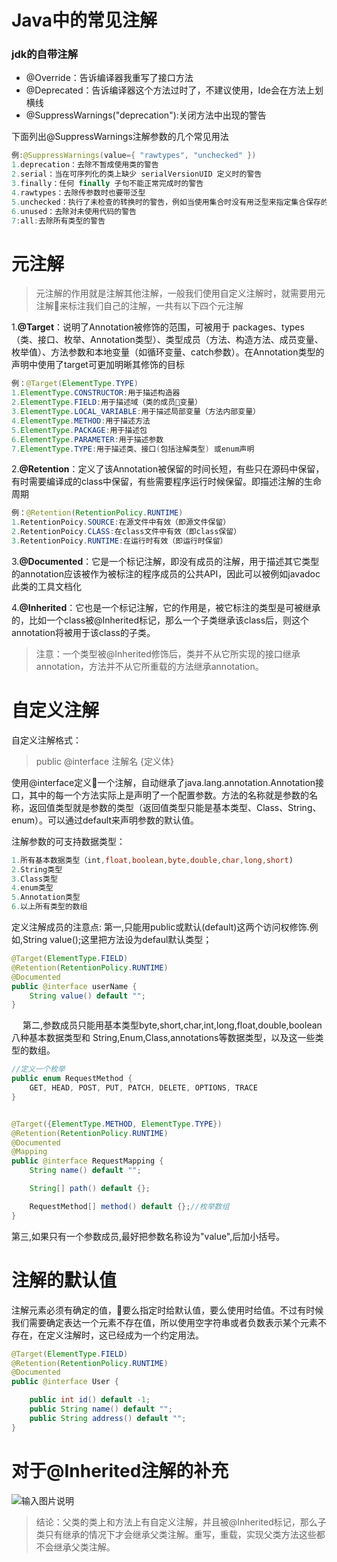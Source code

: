 
# Java中的常见注解

### jdk的自带注解

- @Override：告诉编译器我重写了接口方法
- @Deprecated：告诉编译器这个方法过时了，不建议使用，Ide会在方法上划横线
- @SuppressWarnings("deprecation"):关闭方法中出现的警告

下面列出@SuppressWarnings注解参数的几个常见用法

```java
例:@SuppressWarnings(value={ "rawtypes", "unchecked" })
1.deprecation：去除不暂成使用类的警告
2.serial：当在可序列化的类上缺少 serialVersionUID 定义时的警告
3.finally：任何 finally 子句不能正常完成时的警告
4.rawtypes：去除传参数时也要带泛型
5.unchecked：执行了未检查的转换时的警告，例如当使用集合时没有用泛型来指定集合保存的类型
6.unused：去除对未使用代码的警告
7:all:去除所有类型的警告
```

# 元注解

> 元注解的作用就是注解其他注解，一般我们使用自定义注解时，就需要用元注解来标注我们自己的注解，一共有以下四个元注解

1.**@Target**：说明了Annotation被修饰的范围，可被用于 packages、types（类、接口、枚举、Annotation类型）、类型成员（方法、构造方法、成员变量、枚举值）、方法参数和本地变量（如循环变量、catch参数）。在Annotation类型的声明中使用了target可更加明晰其修饰的目标

```java
例：@Target(ElementType.TYPE)
1.ElementType.CONSTRUCTOR:用于描述构造器
2.ElementType.FIELD:用于描述域（类的成员变量）
3.ElementType.LOCAL_VARIABLE:用于描述局部变量（方法内部变量）
4.ElementType.METHOD:用于描述方法
5.ElementType.PACKAGE:用于描述包
6.ElementType.PARAMETER:用于描述参数
7.ElementType.TYPE:用于描述类、接口(包括注解类型) 或enum声明
```

2.**@Retention**：定义了该Annotation被保留的时间长短，有些只在源码中保留，有时需要编译成的class中保留，有些需要程序运行时候保留。即描述注解的生命周期

```java
例：@Retention(RetentionPolicy.RUNTIME)
1.RetentionPoicy.SOURCE:在源文件中有效（即源文件保留）
2.RetentionPoicy.CLASS:在class文件中有效（即class保留）
3.RetentionPoicy.RUNTIME:在运行时有效（即运行时保留）
```

3.**@Documented**：它是一个标记注解，即没有成员的注解，用于描述其它类型的annotation应该被作为被标注的程序成员的公共API，因此可以被例如javadoc此类的工具文档化

4.**@Inherited**：它也是一个标记注解，它的作用是，被它标注的类型是可被继承的，比如一个class被@Inherited标记，那么一个子类继承该class后，则这个annotation将被用于该class的子类。

> 注意：一个类型被@Inherited修饰后，类并不从它所实现的接口继承annotation，方法并不从它所重载的方法继承annotation。

# 自定义注解

自定义注解格式：

> public @interface 注解名 {定义体}

使用@interface定义一个注解，自动继承了java.lang.annotation.Annotation接口，其中的每一个方法实际上是声明了一个配置参数。方法的名称就是参数的名称，返回值类型就是参数的类型（返回值类型只能是基本类型、Class、String、enum）。可以通过default来声明参数的默认值。

注解参数的可支持数据类型：

```java
1.所有基本数据类型（int,float,boolean,byte,double,char,long,short)
2.String类型
3.Class类型
4.enum类型
5.Annotation类型
6.以上所有类型的数组
```

定义注解成员的注意点: 第一,只能用public或默认(default)这两个访问权修饰.例如,String value();这里把方法设为defaul默认类型；　

```java
@Target(ElementType.FIELD)
@Retention(RetentionPolicy.RUNTIME)
@Documented
public @interface userName {
    String value() default "";
}
```

　 第二,参数成员只能用基本类型byte,short,char,int,long,float,double,boolean八种基本数据类型和 String,Enum,Class,annotations等数据类型，以及这一些类型的数组。

```java
//定义一个枚举
public enum RequestMethod {
	GET, HEAD, POST, PUT, PATCH, DELETE, OPTIONS, TRACE
}


@Target({ElementType.METHOD, ElementType.TYPE})
@Retention(RetentionPolicy.RUNTIME)
@Documented
@Mapping
public @interface RequestMapping {
    String name() default "";

    String[] path() default {};

    RequestMethod[] method() default {};//枚举数组
}
```

第三,如果只有一个参数成员,最好把参数名称设为"value",后加小括号。

# 注解的默认值

注解元素必须有确定的值，要么指定时给默认值，要么使用时给值。不过有时候我们需要确定表达一个元素不存在值，所以使用空字符串或者负数表示某个元素不存在，在定义注解时，这已经成为一个约定用法。

```java
@Target(ElementType.FIELD)
@Retention(RetentionPolicy.RUNTIME)
@Documented
public @interface User {

    public int id() default -1;
    public String name() default "";
    public String address() default "";
}
```

# 对于@Inherited注解的补充

![输入图片说明](https://static.oschina.net/uploads/img/201801/02161105_Wslx.png)

> 结论：父类的类上和方法上有自定义注解，并且被@Inherited标记，那么子类只有继承的情况下才会继承父类注解。重写，重载，实现父类方法这些都不会继承父类注解。
